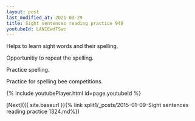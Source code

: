 ```yaml
---
layout: post
last_modified_at: 2021-03-29
title: Sight sentences reading practice 940
youtubeId: LANIEwdTSwc
---
```

 
 
Helps to learn sight words and their spelling.

Opportunitiy to repeat the spelling. 

Practice spelling. 
 
Practice for spelling bee competitions. 
 
{% include youtubePlayer.html id=page.youtubeId %}
 
 

[Next]({{ site.baseurl }}{% link  split1/_posts/2015-01-09-Sight sentences reading practice 1324.md%})
 
